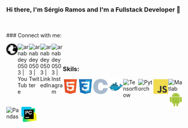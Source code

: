 ### Hi there, I'm Sérgio Ramos and I'm a Fullstack Developer 👋

<!--
**sfilhu/sfilhu** is a ✨ _special_ ✨ repository because its `README.md` (this file) appears on your GitHub profile.


🔭 I’m currently working on ...
🌱 I’m currently learning ...
👯 I’m looking to collaborate on ...
🤔 I’m looking for help with ...
💬 Ask me about ...
📫 How to reach me: ...
😄 Pronouns: ...
⚡ Fun fact: ...

-->
<br />
<br />
### Connect with me:

[<img align="left" alt="arnabdey.co" width="30px" src="https://raw.githubusercontent.com/iconic/open-iconic/master/svg/globe.svg" />][website]
[<img align="left" alt="arnabdey0503 | YouTube" width="30px" src="https://cdn.jsdelivr.net/npm/simple-icons@v3/icons/youtube.svg" />][youtube]
[<img align="left" alt="arnabdey0503 | Twitter" width="30px" src="https://cdn.jsdelivr.net/npm/simple-icons@v3/icons/twitter.svg" />][twitter]
[<img align="left" alt="arnabdey0503 | LinkedIn" width="30px" src="https://cdn.jsdelivr.net/npm/simple-icons@v3/icons/linkedin.svg" />][linkedin]
[<img align="left" alt="arnabdey0503 | Instagram" width="30px" src="https://cdn.jsdelivr.net/npm/simple-icons@v3/icons/instagram.svg" />][instagram]

<br />
<br />

### Skils:

[<img align="left" alt="html5" width="40px" src="https://github.com/devicons/devicon/blob/master/icons/html5/html5-original.svg"/>][github]
[<img align="left" alt="css3" width="40px" src="https://github.com/devicons/devicon/blob/master/icons/css3/css3-original.svg"/>][github]
[<img align="left" alt="C++" width="40px" src="https://github.com/devicons/devicon/blob/master/icons/c/c-original.svg"/>][github]
[<img align="left" alt="Docker" width="40px" src="https://github.com/devicons/devicon/blob/master/icons/docker/docker-original.svg"/>][github]
[<img align="left" alt="Tensorflow" width="40px" src="https://upload.wikimedia.org/wikipedia/commons/thumb/2/2d/Tensorflow_logo.svg/1200px-Tensorflow_logo.svg.png"/>][github]
[<img align="left" alt="Pytorch" width="40px" src="https://pytorch.org/assets/images/pytorch-logo.png"/>][github]
[<img align="left" alt="JavaScript" width="40px" src="https://github.com/devicons/devicon/blob/master/icons/javascript/javascript-original.svg"/>][github]
[<img align="left" alt="Matlab" width="40px" src="https://upload.wikimedia.org/wikipedia/commons/thumb/2/21/Matlab_Logo.png/667px-Matlab_Logo.png"/>][github]
[<img align="left" alt="Android" width="40px" src="https://github.com/devicons/devicon/blob/master/icons/android/android-original.svg"/>][github]
[<img align="left" alt="Pandas" width="40px" src="https://upload.wikimedia.org/wikipedia/commons/thumb/e/ed/Pandas_logo.svg/1200px-Pandas_logo.svg.png"/>][github]
[<img align="left" alt="PyCharm" width="40px" src="https://github.com/devicons/devicon/blob/master/icons/pycharm/pycharm-original.svg"/>][github]

[website]: https://arnabdey.co/career-portfolio.html
[twitter]: https://twitter.com/arnabdey0503
[youtube]: https://www.youtube.com/channel/UCKVIKSWDcM2Qk6ykz3sCLbA
[instagram]: https://instagram.com/arnabdey0503
[linkedin]: https://www.linkedin.com/in/arnabdey0503/
[github]:  https://github.com/arnabdeypolimi

